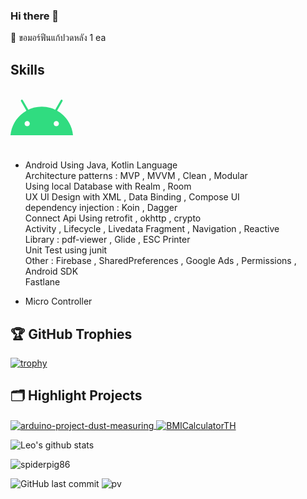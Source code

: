 ### Hi there 👋
🤣 ขอมอร์ฟีนแก้ปวดหลัง 1 ea

## Skills
<svg xmlns="http://www.w3.org/2000/svg" x="0px" y="0px" width="100" height="100" viewBox="0 0 48 48">
<path fill="#30dc80" d="M24,14.088C11.427,14.088,1.108,23.716,0,36h48C46.892,23.716,36.573,14.088,24,14.088z M33.179,27.079c0-1.104,0.895-1.999,1.999-1.999c1.104,0,1.999,0.895,1.999,1.999c0,1.104-0.895,1.999-1.999,1.999	C34.074,29.078,33.179,28.183,33.179,27.079z M12.822,29.078c-1.104,0-1.999-0.895-1.999-1.999c0-1.104,0.895-1.999,1.999-1.999	s1.999,0.895,1.999,1.999C14.821,28.183,13.926,29.078,12.822,29.078z"></path><path fill="#30dc80" d="M34.038,19.313c-0.14,0-0.281-0.035-0.41-0.11c-0.393-0.227-0.527-0.729-0.301-1.122l5.197-9.008	c0.227-0.394,0.729-0.529,1.122-0.301c0.393,0.227,0.527,0.729,0.301,1.122l-5.197,9.008C34.598,19.166,34.322,19.313,34.038,19.313	z"></path><path fill="#30dc80" d="M13.962,19.313c-0.284,0-0.56-0.148-0.712-0.411L8.054,9.894C7.827,9.501,7.962,8.999,8.354,8.772	c0.392-0.228,0.895-0.093,1.122,0.301l5.197,9.008c0.227,0.394,0.092,0.896-0.301,1.122C14.243,19.278,14.102,19.313,13.962,19.313z"></path>
</svg>
<!-- ![green Android icon](https://www.freeiconspng.com/img/3089) -->

<!-- <a href="https://www.freeiconspng.com/img/3089">green Android icon</a> -->

- Android 
Using Java, Kotlin Language <br>
Architecture patterns : MVP , MVVM , Clean , Modular<br>
Using local Database with Realm , Room <br>
UX UI Design with XML , Data Binding , Compose UI<br>
dependency injection : Koin , Dagger<br>
Connect Api Using retrofit , okhttp , crypto<br>
Activity , Lifecycle ,  Livedata Fragment , Navigation , Reactive<br>
Library : pdf-viewer , Glide ,  ESC Printer<br>
Unit Test using junit<br>
Other : Firebase , SharedPreferences , Google Ads , Permissions , Android SDK<br>
Fastlane<br>


+ Micro Controller



<!-- ### <img src="https://media.giphy.com/media/VgCDAzcKvsR6OM0uWg/giphy.gif" width="50"> A little more about me...   -->
<!-- 
```javascript
const anmol = {
    pronouns: "He" | "Him",
    code: ["Javascript", "Python", "Java", "PHP"],
    askMeAbout: ["web dev", "tech", "app dev", "photography"],
    technologies: {
        backEnd: {
            js: ["Node", "Fastify", "Express"],
        },
        mobileApp: {
            native: ["Android Development"]
        },
        devOps: ["AWS", "Docker🐳", "Route53", "Nginx"],
        databases: ["mongo", "MySql", "sqlite"],
        misc: ["Firebase", "Socket.IO", "selenium", "open-cv", "php", "SuiteApp"]
    },
    architecture: ["Serverless Architecture", "Progressive web applications", "Single page applications"],
    currentFocus: "No Focus point at this time",
    funFact: "There are two ways to write error-free programs; only the third one works"
};
``` -->
## 🏆 GitHub Trophies

[![trophy](https://github-profile-trophy.vercel.app/?username=nutchanokp&theme=nord&column=7)](https://github.com/ryo-ma/github-profile-trophy)

## 🗂️ Highlight Projects

<a href="https://github.com/nutchanokp/arduino-project-dust-measuring">
  <img align="center" src="https://github-readme-stats.vercel.app/api/pin/?username=nutchanokp&repo=arduino-project-dust-measuring&show_icons=true&line_height=27&title_color=6aa6f8&text_color=8a919a&icon_color=6aa6f8&bg_color=22272e" alt="arduino-project-dust-measuring" />
</a>

<a href="https://github.com/nutchanokp/BMICalculatorTH">
  <img align="center" src="https://github-readme-stats.vercel.app/api/pin/?username=nutchanokp&repo=BMICalculatorTH&show_icons=true&line_height=27&title_color=6aa6f8&text_color=8a919a&icon_color=6aa6f8&bg_color=22272e" alt="BMICalculatorTH" />
</a>


![Leo's github stats](https://github-readme-stats.vercel.app/api?username=nutchanokp&show_icons=true&theme=dracula&hide=stars,issues)

<img src="https://github-readme-stats.vercel.app/api?username=nutchanokp&show_icons=true&count_private=true" alt="spiderpig86" />

<!-- ![build](https://github.com/mopig/mopig/workflows/build/badge.svg) -->
![GitHub last commit](https://img.shields.io/github/last-commit/nutchanokp/nutchanokp)
![pv](https://pageview.vercel.app/?github_user=nutchanokp)

<!--
**nutchanokp/nutchanokp** is a ✨ _special_ ✨ repository because its `README.md` (this file) appears on your GitHub profile.

Here are some ideas to get you started:

- 🔭 I’m currently working on ...
- 🌱 I’m currently learning ...
- 👯 I’m looking to collaborate on ...
- 🤔 I’m looking for help with ...
- 💬 Ask me about ...
- 📫 How to reach me: ...
- 😄 Pronouns: ...
- ⚡ Fun fact: ...
-->
